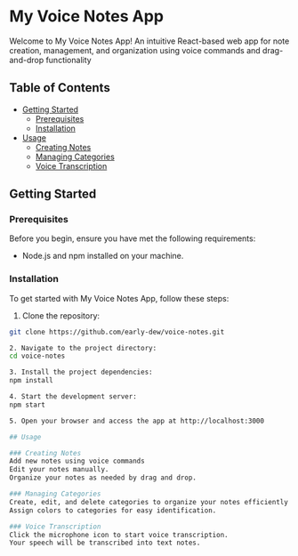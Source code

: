 # My Voice Notes App

Welcome to My Voice Notes App! An intuitive React-based web app for note creation, management, and organization using voice commands and drag-and-drop functionality

## Table of Contents

- [Getting Started](#getting-started)
  - [Prerequisites](#prerequisites)
  - [Installation](#installation)
- [Usage](#usage)
  - [Creating Notes](#creating-notes)
  - [Managing Categories](#managing-categories)
  - [Voice Transcription](#voice-transcription)


## Getting Started

### Prerequisites

Before you begin, ensure you have met the following requirements:

- Node.js and npm installed on your machine.

### Installation

To get started with My Voice Notes App, follow these steps:

1. Clone the repository:

  ```bash
  git clone https://github.com/early-dew/voice-notes.git

2. Navigate to the project directory:
  cd voice-notes

3. Install the project dependencies:
  npm install

4. Start the development server:
  npm start

5. Open your browser and access the app at http://localhost:3000

## Usage

### Creating Notes
Add new notes using voice commands
Edit your notes manually. 
Organize your notes as needed by drag and drop.

### Managing Categories
Create, edit, and delete categories to organize your notes efficiently.
Assign colors to categories for easy identification.

### Voice Transcription
Click the microphone icon to start voice transcription.
Your speech will be transcribed into text notes. 